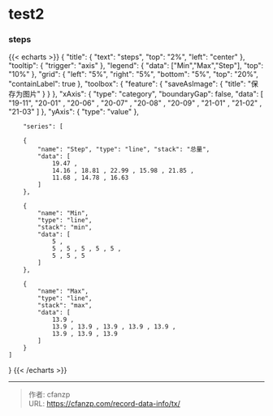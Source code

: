 # test2


### steps
{{< echarts >}}
{
    "title": {
        "text": "steps",
            "top": "2%",
            "left": "center"
    },
        "tooltip": {
            "trigger": "axis"
        },
        "legend": {
            "data": ["Min","Max","Step"],
            "top": "10%"
        },
        "grid": {
            "left": "5%",
            "right": "5%",
            "bottom": "5%",
            "top": "20%",
            "containLabel": true
        },
        "toolbox": {
            "feature": {
                "saveAsImage": {
                    "title": "保存为图片"
                }
            }
        },
        "xAxis": {
            "type": "category", "boundaryGap": false,
            "data": [
                "19-11",
                "20-01" , "20-06" , "20-07" , "20-08" , "20-09" ,
                "21-01" , "21-02" , "21-03"
            ]
        },
        "yAxis": { "type": "value" },

        "series": [

        {
            "name": "Step", "type": "line", "stack": "总量",
            "data": [
                19.47 ,
                14.16 , 18.81 , 22.99 , 15.98 , 21.85 ,
                11.68 , 14.78 , 16.63
            ]
        },

        {
            "name": "Min",
            "type": "line",
            "stack": "min",
            "data": [
                5 ,
                5 , 5 , 5 , 5 , 5 ,
                5 , 5 , 5
            ]
        },

        {
            "name": "Max",
            "type": "line",
            "stack": "max",
            "data": [
                13.9 ,
                13.9 , 13.9 , 13.9 , 13.9 , 13.9 ,
                13.9 , 13.9 , 13.9
            ]
        }
    ]
}
{{< /echarts >}}


---

> 作者: cfanzp  
> URL: https://cfanzp.com/record-data-info/tx/  

